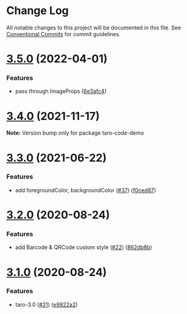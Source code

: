 # Change Log

All notable changes to this project will be documented in this file.
See [Conventional Commits](https://conventionalcommits.org) for commit guidelines.

# [3.5.0](https://github.com/Miaonster/taro-code/compare/v3.4.0...v3.5.0) (2022-04-01)


### Features

* pass through ImageProps ([6e3afc4](https://github.com/Miaonster/taro-code/commit/6e3afc4d0aebf1c0c15fdf751131635649b143b4))





# [3.4.0](https://github.com/Miaonster/taro-code/compare/v3.3.0...v3.4.0) (2021-11-17)

**Note:** Version bump only for package taro-code-demo





# [3.3.0](https://github.com/Miaonster/taro-code/compare/v3.2.0...v3.3.0) (2021-06-22)


### Features

* add foregroundColor, backgroundColor ([#37](https://github.com/Miaonster/taro-code/issues/37)) ([f0ced87](https://github.com/Miaonster/taro-code/commit/f0ced8728181c298cc44fec110d388666a1b3092))





# [3.2.0](https://github.com/Miaonster/taro-code/compare/v3.1.0...v3.2.0) (2020-08-24)


### Features

* add Barcode & QRCode custom style ([#22](https://github.com/Miaonster/taro-code/issues/22)) ([862db8b](https://github.com/Miaonster/taro-code/commit/862db8b201538ff9972156b3e0f21e5db72d97a3))





# [3.1.0](https://github.com/Miaonster/taro-code/compare/v2.1.0...v3.1.0) (2020-08-24)


### Features

* taro-3.0 ([#21](https://github.com/Miaonster/taro-code/issues/21)) ([e9822a2](https://github.com/Miaonster/taro-code/commit/e9822a26a0dd3d940753b6d12b91193a252f3f0a))
